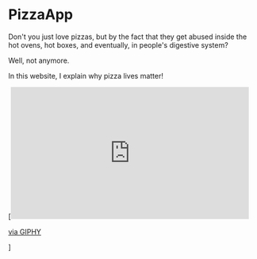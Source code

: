 # PizzaApp


Don't you just love pizzas, but by the fact that they get abused inside the hot ovens, hot boxes, and eventually, in people's digestive system? 

Well, not anymore. 

In this website, I explain why pizza lives matter!

[<iframe src="https://giphy.com/embed/4ayiIWaq2VULC" width="480" height="266" frameBorder="0" class="giphy-embed" allowFullScreen></iframe><p><a href="https://giphy.com/gifs/pizza-unicorn-i-love-4ayiIWaq2VULC">via GIPHY</a></p>]
